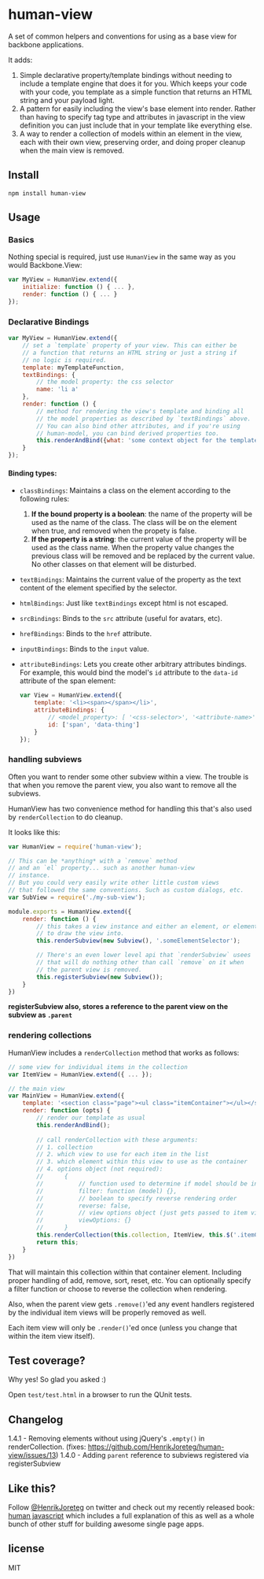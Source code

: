 # human-view

A set of common helpers and conventions for using as a base view for backbone applications.

It adds: 

1. Simple declarative property/template bindings without needing to include a template engine that does it for you. Which keeps your code with your code, you template as a simple function that returns an HTML string and your payload light.
2. A pattern for easily including the view's base element into render. Rather than having to specify tag type and attributes in javascript in the view definition you can just include that in your template like everything else.
3. A way to render a collection of models within an element in the view, each with their own view, preserving order, and doing proper cleanup when the main view is removed.


## Install

```
npm install human-view
```

## Usage

### Basics

Nothing special is required, just use `HumanView` in the same way as you would Backbone.View:

```js
var MyView = HumanView.extend({
    initialize: function () { ... }, 
    render: function () { ... }
});
```

### Declarative Bindings

```js
var MyView = HumanView.extend({
    // set a `template` property of your view. This can either be
    // a function that returns an HTML string or just a string if 
    // no logic is required.
    template: myTemplateFunction, 
    textBindings: {
        // the model property: the css selector
        name: 'li a' 
    },
    render: function () {
        // method for rendering the view's template and binding all
        // the model properties as described by `textBindings` above.
        // You can also bind other attributes, and if you're using
        // human-model, you can bind derived properties too.
        this.renderAndBind({what: 'some context object for the template'});
    }
});
```

#### Binding types:

* `classBindings`: Maintains a class on the element according to the following rules:
    1. **If the bound property is a boolean**: the name of the property will be used as the name of the class. The class will be on the element when true, and removed when the propety is false.
    2. **If the property is a string**: the current value of the property will be used as the class name. When the property value changes the previous class will be removed and be replaced by the current value. No other classes on that element will be disturbed.
* `textBindings`: Maintains the current value of the property as the text content of the element specified by the selector.
* `htmlBindings`: Just like `textBindings` except html is not escaped.
* `srcBindings`: Binds to the `src` attribute (useful for avatars, etc).
* `hrefBindings`: Binds to the `href` attribute.
* `inputBindings`: Binds to the `input` value.
* `attributeBindings`: Lets you create other arbitrary attributes bindings. For example, this would bind the model's `id` attribute to the `data-id` attribute of the span element:

    ```js
    var View = HumanView.extend({
        template: '<li><span></span></li>',
        attributeBindings: {
            // <model_property>: [ '<css-selector>', '<attribute-name>']
            id: ['span', 'data-thing']
        }
    });
    ```

### handling subviews

Often you want to render some other subview within a view. The trouble is that when you remove the parent view, you also want to remove all the subviews.

HumanView has two convenience method for handling this that's also used by `renderCollection` to do cleanup.

It looks like this:

```js
var HumanView = require('human-view');

// This can be *anything* with a `remove` method
// and an `el` property... such as another human-view
// instance.
// But you could very easily write other little custom views
// that followed the same conventions. Such as custom dialogs, etc.
var SubView = require('./my-sub-view');

module.exports = HumanView.extend({
    render: function () {
        // this takes a view instance and either an element, or element selector 
        // to draw the view into.
        this.renderSubview(new Subview(), '.someElementSelector');

        // There's an even lower level api that `renderSubview` usees
        // that will do nothing other than call `remove` on it when
        // the parent view is removed.
        this.registerSubview(new Subview());
    }
})
```

**registerSubview also, stores a reference to the parent view on the subview as `.parent`**

### rendering collections

HumanView includes a `renderCollection` method that works as follows:

```js
// some view for individual items in the collection
var ItemView = HumanView.extend({ ... });

// the main view
var MainView = HumanView.extend({
    template: '<section class="page"><ul class="itemContainer"></ul></section>',
    render: function (opts) {
        // render our template as usual
        this.renderAndBind();
        
        // call renderCollection with these arguments:
        // 1. collection
        // 2. which view to use for each item in the list
        // 3. which element within this view to use as the container
        // 4. options object (not required):
        //      {
        //          // function used to determine if model should be included
        //          filter: function (model) {},
        //          // boolean to specify reverse rendering order
        //          reverse: false,
        //          // view options object (just gets passed to item view's `initialize` method)
        //          viewOptions: {}
        //      }
        this.renderCollection(this.collection, ItemView, this.$('.itemContainer')[0], opts);
        return this;
    }  
})
```

That will maintain this collection within that container element. Including proper handling of add, remove, sort, reset, etc. You can optionally specify a filter function or choose to reverse the collection when rendering.

Also, when the parent view gets `.remove()`'ed any event handlers registered by the individual item views will be properly removed as well. 

Each item view will only be `.render()`'ed once (unless you change that within the item view itself).


## Test coverage?

Why yes! So glad you asked :)  

Open `test/test.html` in a browser to run the QUnit tests.


## Changelog

1.4.1 - Removing elements without using jQuery's `.empty()` in renderCollection. (fixes: https://github.com/HenrikJoreteg/human-view/issues/13)
1.4.0 - Adding `parent` reference to subviews registered via registerSubview

## Like this?

Follow [@HenrikJoreteg](http://twitter.com/henrikjoreteg) on twitter and check out my recently released book: [human javascript](http://humanjavascript.com) which includes a full explanation of this as well as a whole bunch of other stuff for building awesome single page apps. 

## license

MIT
